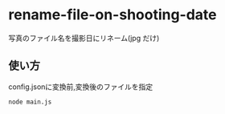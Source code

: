 # rename-file-on-shooting-date

写真のファイル名を撮影日にリネーム(jpg だけ)

## 使い方

config.jsonに変換前,変換後のファイルを指定

`node main.js`
